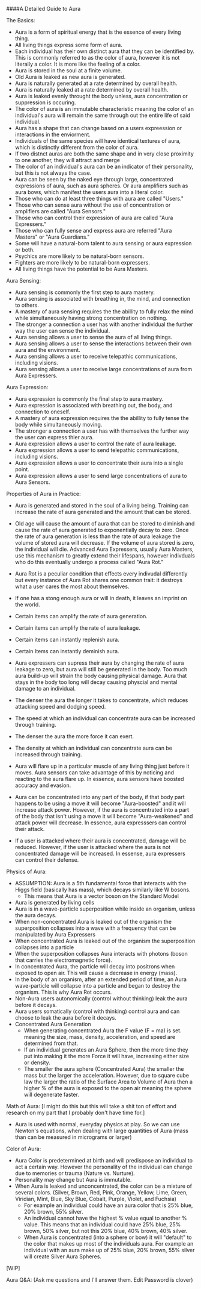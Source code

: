 ####A Detailed Guide to Aura

The Basics:
* Aura is a form of spiritual energy that is the essence of every living thing. 
* All living things express some form of aura.
* Each individual has their own distinct aura that they can be identified by. This is commonly referred to as the color of aura, however it is not literally a color. It is more like the feeling of a color.
* Aura is stored in the soul at a finite volume.
* Old Aura is leaked as new aura is generated.
* Aura is naturally generated at a rate determined by overall health.
* Aura is naturally leaked at a rate determined by overall health.
* Aura is leaked evenly throught the body unless, aura concentration or suppression is occuring.
* The color of aura is an immutable characteristic meaning the color of an individual's aura will remain the same through out the entire life of said individual.
* Aura has a shape that can change based on a users expreession or interactions in the enviorment.
* Individuals of the same species will have identical textures of aura, which is distinctly different from the color of aura.
* If two distnct auras are both the same shape and in very close proximity to one another, they will attract and merge
* The color of an individual's aura can be an indicator of their personality, but this is not always the case.
* Aura can be seen by the naked eye through large, concentrated expressions of aura, such as aura spheres. Or aura amplifiers such as aura bows, which manifest the users aura into a literal color.
* Those who can do at least three things with aura are called "Users."
* Those who can sense aura without the use of concentration or amplifiers are called "Aura Sensors."
* Those who can control their expression of aura are called "Aura Expressers."
* Those who can fully sense and express aura are referred "Aura Masters" or "Aura Guardians."
* Some will have a natural-born talent to aura sensing or aura expression or both.
* Psychics are more likely to be natural-born sensors.
* Fighters are more likely to be natural-born expressers.
* All living things have the potential to be Aura Masters.

Aura Sensing:
* Aura sensing is commonly the first step to aura mastery.
* Aura sensing is associated with breathing in, the mind, and connection to others.
* A mastery of aura sensing requires the the abillity to fully relax the mind while simultaneously having strong concentration on nothing.
* The stronger a connection a user has with another individual the further way the user can sense the individual.
* Aura sensing allows a user to sense the aura of all living things.
* Aura sensing allows a user to sense the interactions between their own aura and the environment.
* Aura sensing allows a user to receive telepathic communications, including visions.
* Aura sensing allows a user to receive large concentrations of aura from Aura Expressers.

Aura Expression:
* Aura expression is commonly the final step to aura mastery.
* Aura expression is associated with breathing out, the body, and connection to oneself.
* A mastery of aura expression requires the the abillity to fully tense the body while simultaneously moving.
* The stronger a connection a user has with themselves the further way the user can express thier aura.
* Aura expression allows a user to control the rate of aura leakage.
* Aura expression allows a user to send telepathic communications, including visions.
* Aura expression allows a user to concentrate their aura into a single point.
* Aura expression allows a user to send large concentrations of aura to Aura Sensors.

Properties of Aura in Practice:
* Aura is generated and stored in the soul of a living being. Training can increase the rate of aura generated and the amount that can be stored.

* Old age will cause the amount of aura that can be stored to diminish and cause the rate of aura generated to exponentially decay to zero.  Once the rate of aura generation is less than the rate of aura leakage the volume of stored aura will decrease. If the volume of aura stored is zero, the individual will die. Advanced Aura Expressers, usually Aura Masters, use this mechanism to greatly extend their lifespans, however indivduals who do this eventually undergo a process called "Aura Rot." 

* Aura Rot is a peculiar condition that effects every indivudal differently but every instance of Aura Rot shares one common trait: it destroys what a user cares the most about themselves.

* If one has a stong enough aura or will in death, it leaves an imprint on the world.

* Certain items can amplify the rate of aura generation. 
* Certain items can amplify the rate of aura leakage. 
* Certain items can instantly replenish aura. 
* Certain Items can instantly deminish aura.

* Aura expressers can supress their aura by changing the rate of aura leakage to zero, but aura will still be generated in the body. Too much aura build-up will strain the body causing physical damage. Aura that stays in the body too long will decay causing physcial and mental damage to an individual.

* The denser the aura the longer it takes to concentrate, which reduces attacking speed and dodging speed.
* The speed at which an individual can concentrate aura can be increased through training.
* The denser the aura the more force it can exert.
* The density at which an individual can concentrate aura can be increased through training.

* Aura will flare up in a particular muscle of any living thing just before it moves. Aura sensors can take advantage of this by noticing and reacting to the aura flare up. In essence, aura sensors have boosted accuracy and evasion.
* Aura can be concentrated into any part of the body, if that body part happens to be using a move it will become "Aura-boosted" and it will increase attack power. However, if the aura is concentrated into a part of the body that isn't using a move it will become "Aura-weakened" and attack power will decrease. In essence, aura expresssers can control their attack. 
* If a user is attacked where their aura is concentrated, damage will be reduced. However, if the user is attacked where the aura is not concentrated damage will be increased. In essense, aura expressers can control their defense.

Physics of Aura:
* ASSUMPTION: Aura is a 5th fundamental force that interacts with the Higgs field (basically has mass), which decays similarly like W bosons. 
	* This means that Aura is a vector boson on the Standard Model
* Aura is generated by living cells 
* Aura is in a wave-particle superposition while inside an organism, unless the aura decays.
* When non-concentrated Aura is leaked out of the organism the superposition collapses into a wave with a frequency that can be manipulated by Aura Expressers
* When concentrated Aura is leaked out of the organism the superposition collapses into a particle 
* When the superposition collapses Aura interacts with photons (boson that carries the electromagnetic force).
* In concentrated Aura, the particle will decay into positrons when exposed to open air. This will cause a decrease in energy (mass). 
* In the body of an organism, after an extended period of time, an Aura wave-particle will collapse into a particle and began to destroy the organism. This is why Aura Rot occurs.  
* Non-Aura users autonomically (control without thinking) leak the aura before it decays.
* Aura users somatically (control with thinking) control aura and can choose to leak the aura before it decays.
* Concentrated Aura Generation
	* When generating concentrated Aura the F value (F = ma) is set. meaning the size, mass, density, acceleration, and speed are determined from that.
	* If an individual generates an Aura Sphere, then the more time they put into making it the more Force it will have, increasing either size or density.
	* The smaller the aura sphere (Concentrated Aura) the smaller the mass but the larger the acceleration. However, due to square cube law the larger the ratio of the Surface Area to Volume of Aura then a higher % of the aura is exposed to the open air meaning the sphere will degenerate faster. 

Math of Aura:
[I might do this but this will take a shit ton of effort and research on my part that I probably don't have time for.]
* Aura is used with normal, everyday physics at play. So we can use Newton's equations, when dealing with large quantities of Aura (mass than can be measured in micrograms or larger)

Color of Aura:
* Aura Color is predetermined at birth and will predispose an individual to act a certain way. However the personality of the individual can change due to memories or trauma (Nature vs. Nurture).
* Personality may change but Aura is immutable.
* When Aura is leaked and unconcentrated, the color can be a mixture of several colors. (Silver, Brown, Red, Pink, Orange, Yellow, Lime, Green, Viridian, Mint, Blue, Sky Blue, Cobalt, Purple, Violet, and Fuchsia)
	* For example an individual could have an aura color that is 25% blue, 20% brown, 55% silver.
	* An individual cannot have the highest % value equal to another % value. This means that an individual could have 25% blue, 25% brown, 50% silver, but not this 20% blue, 40% brown, 40% silver.
	* When Aura is concentrated (into a sphere or bow) it will "default" to the color that makes up most of the individuals aura. For example an individual with an aura make up of 25% blue, 20% brown, 55% silver will create Silver Aura Spheres.

[WIP]

Aura Q&A:
(Ask me questions and I'll answer them. Edit Password is clover)